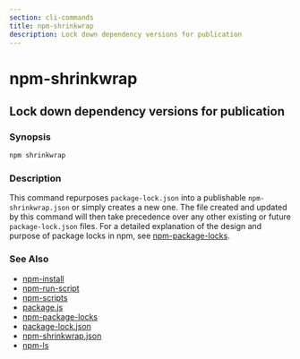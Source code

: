 ```yaml
---
section: cli-commands 
title: npm-shrinkwrap
description: Lock down dependency versions for publication
---
```


# npm-shrinkwrap

## Lock down dependency versions for publication

### Synopsis

```bash
npm shrinkwrap
```

### Description

This command repurposes `package-lock.json` into a publishable
`npm-shrinkwrap.json` or simply creates a new one. The file created and updated
by this command will then take precedence over any other existing or future
`package-lock.json` files. For a detailed explanation of the design and purpose
of package locks in npm, see [npm-package-locks](npm-package-locks).

### See Also

* [npm-install](/cli-commands/npm-install)
* [npm-run-script](/cli-commands/npm-run-script)
* [npm-scripts](/using-npm/scripts)
* [package.js](/configuring-npm/package.json)
* [npm-package-locks](/configuring-npm/package-locks)
* [package-lock.json](/configuring-npm/package-lock.json)
* [npm-shrinkwrap.json](/configuring-npm/shrinkwrap.json)
* [npm-ls](/cli-commands/npm-ls)
